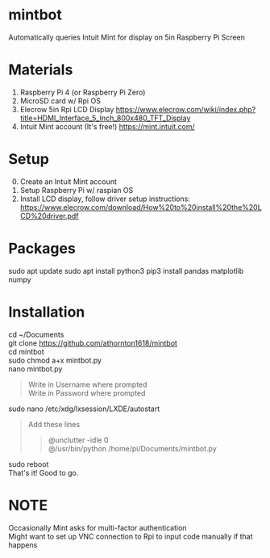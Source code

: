 # mintbot
Automatically queries Intuit Mint for display on 5in Raspberry Pi Screen

# Materials
1. Raspberry Pi 4 (or Raspberry Pi Zero)
2. MicroSD card w/ Rpi OS
3. Elecrow 5in Rpi LCD Display https://www.elecrow.com/wiki/index.php?title=HDMI_Interface_5_Inch_800x480_TFT_Display
2. Intuit Mint account (It's free!) https://mint.intuit.com/


# Setup
0. Create an Intuit Mint account 
1. Setup Raspberry Pi w/ raspian OS
2. Install LCD display, follow driver setup instructions: https://www.elecrow.com/download/How%20to%20install%20the%20LCD%20driver.pdf

# Packages
sudo apt update
sudo apt install python3
pip3 install pandas matplotlib numpy

# Installation
cd ~/Documents <br />
git clone https://github.com/athornton1618/mintbot <br />
cd mintbot <br />
sudo chmod a+x mintbot.py <br />
nano mintbot.py 
> Write in Username where prompted <br />
> Write in Password where prompted <br />

sudo nano /etc/xdg/lxsession/LXDE/autostart <br />
> Add these lines 
>> @unclutter -idle 0 <br />
>> @/usr/bin/python /home/pi/Documents/mintbot.py <br />

sudo reboot <br />
That's it! Good to go. <br />

# NOTE
Occasionally Mint asks for multi-factor authentication <br />
Might want to set up VNC connection to Rpi to input code manually if that happens <br />

